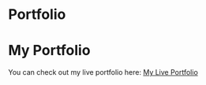 # Portfolio
# My Portfolio

You can check out my live portfolio here: [My Live Portfolio](https://portfolio-gnxnuqy1a-srushtinbs-projects.vercel.app/)
